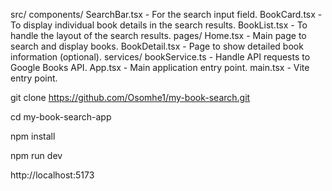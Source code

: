 src/
components/
SearchBar.tsx - For the search input field.
BookCard.tsx - To display individual book details in the search results.
BookList.tsx - To handle the layout of the search results.
pages/
Home.tsx - Main page to search and display books.
BookDetail.tsx - Page to show detailed book information (optional).
services/
bookService.ts - Handle API requests to Google Books API.
App.tsx - Main application entry point.
main.tsx - Vite entry point.

git clone https://github.com/Osomhe1/my-book-search.git

cd my-book-search-app

npm install

npm run dev

http://localhost:5173

